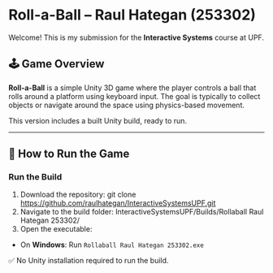 # Roll-a-Ball – Raul Hategan (253302)

Welcome! This is my submission for the **Interactive Systems** course at UPF.

## 🕹️ Game Overview

**Roll-a-Ball** is a simple Unity 3D game where the player controls a ball that rolls around a platform using keyboard input. The goal is typically to collect objects or navigate around the space using physics-based movement.

This version includes a built Unity build, ready to run.

---

## 🚀 How to Run the Game

### Run the Build

1. Download the repository:
   git clone https://github.com/raulhategan/InteractiveSystemsUPF.git
2. Navigate to the build folder:
   InteractiveSystemsUPF/Builds/Rollaball Raul Hategan 253302/
3. Open the executable:
- On **Windows**: Run `Rollaball Raul Hategan 253302.exe`

✅ No Unity installation required to run the build.

